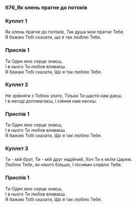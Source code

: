 ### 676_Як олень прагне до потоків
### Куплет 1
Як олень прагне до потоків, Так душа моя прагне Тебе.<br/>Я бажаю Тобі сказати, що я так люблю Тебе.
### Приспів 1
Ти Один моє серце знаєш, <br/>І в нього Ти любов вливаєш. <br/>Я бажаю Тобі сказати, Що я так люблю Тебе.
### Куплет 2
Не зрівняти з Тобою злато, Тільки Ти щастя нам даєш.<br/>І в негоді допомагаєш, і сіяння нам несеш.
### Приспів 1
Ти Один моє серце знаєш,<br/>І в нього Ти любов вливаєш. <br/>Я бажаю Тобі сказати, Що я так люблю Тебе.
### Куплет 3
Ти - мій брат, Ти - мій друг надійний, Хоч Ти є моїм Царем.<br/>Люблю Тебе, як нікого більше, І піснями славлю Тебе.
### Приспів 1
Ти Один моє серце знаєш,<br/>І в нього Ти любов вливаєш. <br/>Я бажаю Тобі сказати, Що я так люблю Тебе.
